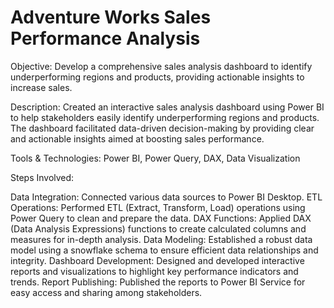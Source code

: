 # Adventure Works Sales Performance Analysis

Objective: Develop a comprehensive sales analysis dashboard to identify underperforming regions and products,
providing actionable insights to increase sales.


Description: Created an interactive sales analysis dashboard using Power BI to help stakeholders easily identify
underperforming regions and products. The dashboard facilitated data-driven decision-making by providing clear and
actionable insights aimed at boosting sales performance.


Tools & Technologies: Power BI, Power Query, DAX, Data Visualization


Steps Involved:

Data Integration: Connected various data sources to Power BI Desktop.
ETL Operations: Performed ETL (Extract, Transform, Load) operations using Power Query to clean and prepare the
data.
DAX Functions: Applied DAX (Data Analysis Expressions) functions to create calculated columns and measures for
in-depth analysis.
Data Modeling: Established a robust data model using a snowflake schema to ensure efficient data relationships and
integrity.
Dashboard Development: Designed and developed interactive reports and visualizations to highlight key
performance indicators and trends.
Report Publishing: Published the reports to Power BI Service for easy access and sharing among stakeholders.
